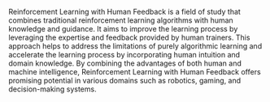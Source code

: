 Reinforcement Learning with Human Feedback is a field of study that combines traditional reinforcement learning algorithms with human knowledge and guidance. It aims to improve the learning process by leveraging the expertise and feedback provided by human trainers. This approach helps to address the limitations of purely algorithmic learning and accelerate the learning process by incorporating human intuition and domain knowledge. By combining the advantages of both human and machine intelligence, Reinforcement Learning with Human Feedback offers promising potential in various domains such as robotics, gaming, and decision-making systems.